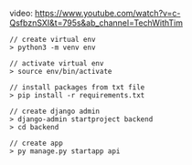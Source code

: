 video: https://www.youtube.com/watch?v=c-QsfbznSXI&t=795s&ab_channel=TechWithTim

```
// create virtual env
> python3 -m venv env

// activate virtual env
> source env/bin/activate

// install packages from txt file
> pip install -r requirements.txt

// create django admin
> django-admin startproject backend
> cd backend

// create app
> py manage.py startapp api